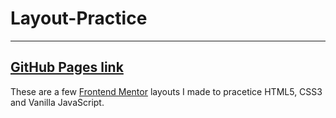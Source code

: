 # Layout-Practice

---

## [GitHub Pages link](https://hard1n.github.io/Layout-Practice/)

These are a few [Frontend Mentor](https://www.frontendmentor.io/) layouts I made to pracetice HTML5, CSS3 and Vanilla JavaScript.
